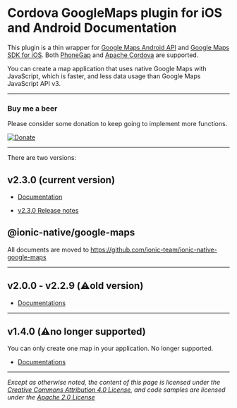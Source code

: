 Cordova GoogleMaps plugin for iOS and Android Documentation
==========================
This plugin is a thin wrapper for [Google Maps Android API](https://developers.google.com/maps/documentation/android/) and [Google Maps SDK for iOS](https://developers.google.com/maps/documentation/ios/).
Both [PhoneGap](http://phonegap.com/) and [Apache Cordova](http://cordova.apache.org/) are supported.

You can create a map application that uses native Google Maps with JavaScript, which is faster, and less data usage than Google Maps JavaScript API v3.

--------------------------------------------------

### Buy me a beer

Please consider some donation to keep going to implement more functions.

[![Donate](https://img.shields.io/badge/Donate-PayPal-green.svg)](https://www.paypal.com/cgi-bin/webscr?cmd=_donations&business=SQPLZJ672HJ9N&lc=US&item_name=cordova%2dgooglemaps%2dplugin&currency_code=USD&bn=PP%2dDonationsBF%3abtn_donate_SM%2egif%3aNonHosted)

-------------------------------------------------

There are two versions:

## v2.3.0 (current version)

- [Documentation](./v2.3.0/README.md)

- [v2.3.0 Release notes](./v2.3.0/ReleaseNotes/v2.3.0/README.md)


## @ionic-native/google-maps

All documents are moved to https://github.com/ionic-team/ionic-native-google-maps

-------------------------------------------------

## v2.0.0 - v2.2.9 (:warning:old version)

- [Documentations](./v2.0.0/README.md)

-------------------------------------------------

## v1.4.0 (:warning:no longer supported)

You can only create one map in your application.
No longer supported.

- [Documentations](./v1.4.0/README.md)


-------------------------------------------------

*Except as otherwise noted, the content of this page is licensed under the [Creative Commons Attribution 4.0 License](LICENSES/CC-BY-4.0.md), and code samples are licensed under the [Apache 2.0 License](LICENSES/APACH-BY-2.0.md)*
